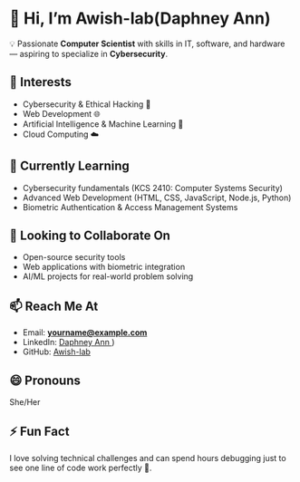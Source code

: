 # 👋 Hi, I’m Awish-lab(Daphney Ann)  

💡 Passionate **Computer Scientist** with skills in IT, software, and hardware — aspiring to specialize in **Cybersecurity**.  

## 👀 Interests  
- Cybersecurity & Ethical Hacking 🔐  
- Web Development 🌐  
- Artificial Intelligence & Machine Learning 🤖  
- Cloud Computing ☁️  

## 🌱 Currently Learning  
- Cybersecurity fundamentals (KCS 2410: Computer Systems Security)  
- Advanced Web Development (HTML, CSS, JavaScript, Node.js, Python)  
- Biometric Authentication & Access Management Systems  

## 💞️ Looking to Collaborate On  
- Open-source security tools  
- Web applications with biometric integration  
- AI/ML projects for real-world problem solving  

## 📫 Reach Me At  
- Email: **yourname@example.com**  
- LinkedIn: [Daphney Ann ]([https://www.linkedin.com/in/daphney-ann-a4310b239/))  
- GitHub: [Awish-lab](https://github.com/Awish-lab)  

## 😄 Pronouns  
She/Her  

## ⚡ Fun Fact  
I love solving technical challenges and can spend hours debugging just to see one line of code work perfectly 🚀.  
